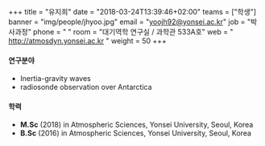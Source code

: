 +++
title = "유지희"
date = "2018-03-24T13:39:46+02:00"
teams = ["학생"]
banner = "img/people/jhyoo.jpg"
email = "yoojh92@yonsei.ac.kr"
job = "박사과정"
phone = " "
room = "대기역학 연구실 / 과학관 533A호"
web = " http://atmosdyn.yonsei.ac.kr "
weight = 50
+++

#### 연구분야
+ Inertia-gravity waves
+ radiosonde observation over Antarctica

#### 학력
+ **M.Sc** (2018) in Atmospheric Sciences, Yonsei University, Seoul, Korea
+ **B.Sc** (2016) in Atmospheric Sciences, Yonsei University, Seoul, Korea
